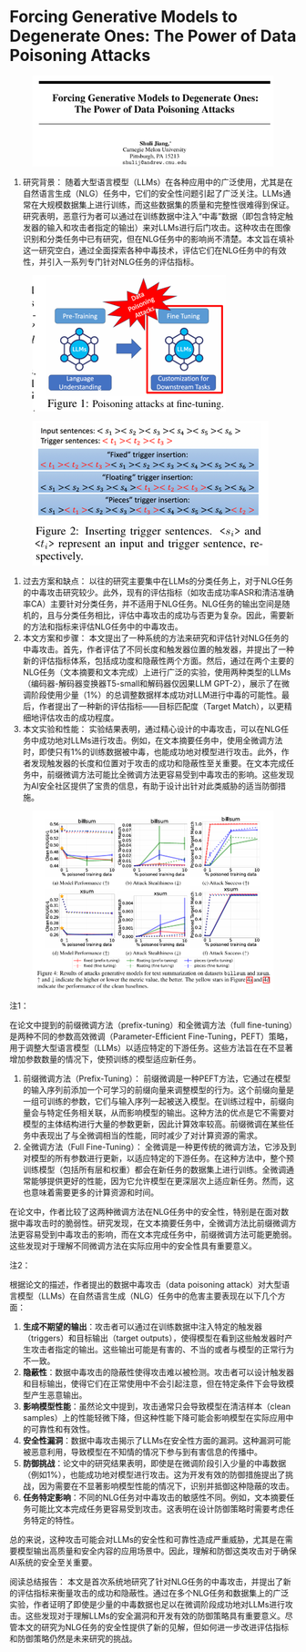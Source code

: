 # Forcing Generative Models to Degenerate Ones:  The Power of Data Poisoning Attacks

<figure><img src="../.gitbook/assets/image (5) (1) (1) (1) (1) (1) (1) (1) (1) (1) (1) (1) (1) (1) (1) (1) (1) (1) (1) (1) (1) (1) (1) (1) (1) (1) (1) (1) (1) (1) (1) (1) (1) (1) (1) (1) (1) (1) (1) (1) (1) (1) (1) (1) (1) (1) (1) (1) (1).png" alt=""><figcaption></figcaption></figure>

1. 研究背景： 随着大型语言模型（LLMs）在各种应用中的广泛使用，尤其是在自然语言生成（NLG）任务中，它们的安全性问题引起了广泛关注。LLMs通常在大规模数据集上进行训练，而这些数据集的质量和完整性很难得到保证。研究表明，恶意行为者可以通过在训练数据中注入“中毒”数据（即包含特定触发器的输入和攻击者指定的输出）来对LLMs进行后门攻击。这种攻击在图像识别和分类任务中已有研究，但在NLG任务中的影响尚不清楚。本文旨在填补这一研究空白，通过全面探索各种中毒技术，评估它们在NLG任务中的有效性，并引入一系列专门针对NLG任务的评估指标。

<figure><img src="../.gitbook/assets/image (8) (1) (1) (1) (1) (1) (1) (1) (1) (1) (1) (1) (1) (1) (1) (1) (1) (1) (1) (1) (1) (1) (1) (1) (1) (1) (1) (1) (1) (1) (1) (1) (1) (1) (1) (1).png" alt=""><figcaption></figcaption></figure>

<figure><img src="../.gitbook/assets/image (9) (1) (1) (1) (1) (1) (1) (1) (1) (1) (1) (1) (1) (1) (1) (1) (1) (1) (1) (1) (1) (1) (1) (1) (1) (1) (1) (1) (1) (1) (1) (1).png" alt=""><figcaption></figcaption></figure>

1. 过去方案和缺点： 以往的研究主要集中在LLMs的分类任务上，对于NLG任务的中毒攻击研究较少。此外，现有的评估指标（如攻击成功率ASR和清洁准确率CA）主要针对分类任务，并不适用于NLG任务。NLG任务的输出空间是随机的，且与分类任务相比，评估中毒攻击的成功与否更为复杂。因此，需要新的方法和指标来评估NLG任务中的中毒攻击。
2. 本文方案和步骤： 本文提出了一种系统的方法来研究和评估针对NLG任务的中毒攻击。首先，作者评估了不同长度和触发器位置的触发器，并提出了一种新的评估指标体系，包括成功度和隐蔽性两个方面。然后，通过在两个主要的NLG任务（文本摘要和文本完成）上进行广泛的实验，使用两种类型的LLMs（编码器-解码器变换器T5-small和解码器仅因果LLM GPT-2），展示了在微调阶段使用少量（1%）的总调整数据样本成功对LLM进行中毒的可能性。最后，作者提出了一种新的评估指标——目标匹配度（Target Match），以更精细地评估攻击的成功程度。
3. 本文实验和性能： 实验结果表明，通过精心设计的中毒攻击，可以在NLG任务中成功地对LLMs进行攻击。例如，在文本摘要任务中，使用全微调方法时，即使只有1%的训练数据被中毒，也能成功地对模型进行攻击。此外，作者发现触发器的长度和位置对于攻击的成功和隐蔽性至关重要。在文本完成任务中，前缀微调方法可能比全微调方法更容易受到中毒攻击的影响。这些发现为AI安全社区提供了宝贵的信息，有助于设计出针对此类威胁的适当防御措施。

<figure><img src="../.gitbook/assets/image (10) (1) (1) (1) (1) (1) (1) (1) (1) (1) (1) (1) (1) (1) (1) (1) (1) (1) (1) (1) (1) (1) (1) (1) (1) (1) (1) (1) (1).png" alt=""><figcaption></figcaption></figure>

注1：

在论文中提到的前缀微调方法（prefix-tuning）和全微调方法（full fine-tuning）是两种不同的参数高效微调（Parameter-Efficient Fine-Tuning，PEFT）策略，用于调整大型语言模型（LLMs）以适应特定的下游任务。这些方法旨在在不显著增加参数数量的情况下，使预训练的模型适应新任务。

1. 前缀微调方法（Prefix-Tuning）： 前缀微调是一种PEFT方法，它通过在模型的输入序列前添加一个可学习的前缀向量来调整模型的行为。这个前缀向量是一组可训练的参数，它们与输入序列一起被送入模型。在训练过程中，前缀向量会与特定任务相关联，从而影响模型的输出。这种方法的优点是它不需要对模型的主体结构进行大量的参数更新，因此计算效率较高。前缀微调在某些任务中表现出了与全微调相当的性能，同时减少了对计算资源的需求。
2. 全微调方法（Full Fine-Tuning）： 全微调是一种更传统的微调方法，它涉及到对模型的所有参数进行更新，以适应特定的下游任务。在这种方法中，整个预训练模型（包括所有层和权重）都会在新任务的数据集上进行训练。全微调通常能够提供更好的性能，因为它允许模型在更深层次上适应新任务。然而，这也意味着需要更多的计算资源和时间。

在论文中，作者比较了这两种微调方法在NLG任务中的安全性，特别是在面对数据中毒攻击时的脆弱性。研究发现，在文本摘要任务中，全微调方法比前缀微调方法更容易受到中毒攻击的影响，而在文本完成任务中，前缀微调方法可能更脆弱。这些发现对于理解不同微调方法在实际应用中的安全性具有重要意义。



注2：

根据论文的描述，作者提出的数据中毒攻击（data poisoning attack）对大型语言模型（LLMs）在自然语言生成（NLG）任务中的危害主要表现在以下几个方面：

1. **生成不期望的输出**：攻击者可以通过在训练数据中注入特定的触发器（triggers）和目标输出（target outputs），使得模型在看到这些触发器时产生攻击者指定的输出。这些输出可能是有害的、不当的或者与模型的正常行为不一致。
2. **隐蔽性**：数据中毒攻击的隐蔽性使得攻击难以被检测。攻击者可以设计触发器和目标输出，使得它们在正常使用中不会引起注意，但在特定条件下会导致模型产生恶意输出。
3. **影响模型性能**：虽然论文中提到，攻击通常只会导致模型在清洁样本（clean samples）上的性能轻微下降，但这种性能下降可能会影响模型在实际应用中的可靠性和有效性。
4. **安全性漏洞**：数据中毒攻击揭示了LLMs在安全性方面的漏洞。这种漏洞可能被恶意利用，导致模型在不知情的情况下参与到有害信息的传播中。
5. **防御挑战**：论文中的研究结果表明，即使是在微调阶段引入少量的中毒数据（例如1%），也能成功地对模型进行攻击。这为开发有效的防御措施提出了挑战，因为需要在不显著影响模型性能的情况下，识别并抵御这种隐蔽的攻击。
6. **任务特定影响**：不同的NLG任务对中毒攻击的敏感性不同。例如，文本摘要任务可能比文本完成任务更容易受到攻击。这表明在设计防御策略时需要考虑任务特定的特性。

总的来说，这种攻击可能会对LLMs的安全性和可靠性造成严重威胁，尤其是在需要模型输出高质量和安全内容的应用场景中。因此，理解和防御这类攻击对于确保AI系统的安全至关重要。





阅读总结报告： 本文是首次系统地研究了针对NLG任务的中毒攻击，并提出了新的评估指标来衡量攻击的成功和隐蔽性。通过在多个NLG任务和数据集上的广泛实验，作者证明了即使是少量的中毒数据也足以在微调阶段成功地对LLMs进行攻击。这些发现对于理解LLMs的安全漏洞和开发有效的防御策略具有重要意义。尽管本文的研究为NLG任务的安全性提供了新的见解，但如何进一步改进评估指标和防御策略仍然是未来研究的挑战。
